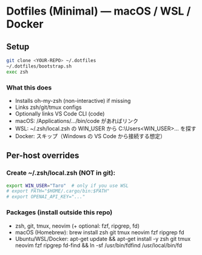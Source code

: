 # Dotfiles (Minimal) — macOS / WSL / Docker

## Setup
```sh
git clone <YOUR-REPO> ~/.dotfiles
~/.dotfiles/bootstrap.sh
exec zsh

```

### What this does
- Installs oh-my-zsh (non-interactive) if missing
- Links zsh/git/tmux configs
- Optionally links VS Code CLI (code)
- macOS: /Applications/.../bin/code があればリンク
- WSL: ~/.zsh/local.zsh の WIN_USER から C:\Users\<WIN_USER>\... を探す
- Docker: スキップ（Windows の VS Code から接続する想定）

## Per-host overrides

### Create ~/.zsh/local.zsh (NOT in git):

```bash
export WIN_USER="Taro"  # only if you use WSL
# export PATH="$HOME/.cargo/bin:$PATH"
# export OPENAI_API_KEY="..."
```

### Packages (install outside this repo)
- zsh, git, tmux, neovim (+ optional: fzf, ripgrep, fd)
- macOS (Homebrew): brew install zsh git tmux neovim fzf ripgrep fd
- Ubuntu/WSL/Docker: apt-get update && apt-get install -y zsh git tmux neovim fzf ripgrep fd-find && ln -sf /usr/bin/fdfind /usr/local/bin/fd



